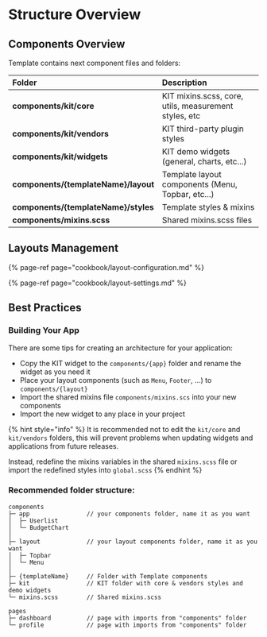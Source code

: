 # Structure Overview

## Components Overview

Template contains next component files and folders:

| Folder | Description |
| :--- | :--- |
| **components/kit/core** | KIT mixins.scss, core, utils, measurement styles, etc |
| **components/kit/vendors** | KIT third-party plugin styles |
| **components/kit/widgets** | KIT demo widgets \(general, charts, etc...\) |
| **components/{templateName}/layout** | Template layout components \(Menu, Topbar, etc...\) |
| **components/{templateName}/styles** | Template styles & mixins |
| **components/mixins.scss** | Shared mixins.scss files |

## Layouts Management

{% page-ref page="cookbook/layout-configuration.md" %}

{% page-ref page="cookbook/layout-settings.md" %}

## Best Practices

### Building Your App

There are some tips for creating an architecture for your application:

* Copy the KIT widget to the `components/{app}` folder and rename the widget as you need it
* Place your layout components \(such as `Menu`, `Footer`, ...\) to `components/{layout}`
* Import the shared mixins file `components/mixins.scs` into your new components
* Import the new widget to any place in your project

{% hint style="info" %}
It is recommended not to edit the `kit/core` and `kit/vendors` folders, this will prevent problems when updating widgets and applications from future releases.

Instead, redefine the mixins variables in the shared `mixins.scss` file or import the redefined styles into `global.scss`
{% endhint %}

### Recommended folder structure:

```text
components
├─ app                // your components folder, name it as you want
│  ├─ Userlist
│  └─ BudgetChart
│   
├─ layout             // your layout components folder, name it as you want
│  ├─ Topbar
│  └─ Menu
│
├─ {templateName}     // Folder with Template components
├─ kit                // KIT folder with core & vendors styles and demo widgets
└─ mixins.scss        // Shared mixins.scss

pages
├─ dashboard          // page with imports from "components" folder
└─ profile            // page with imports from "components" folder
```

